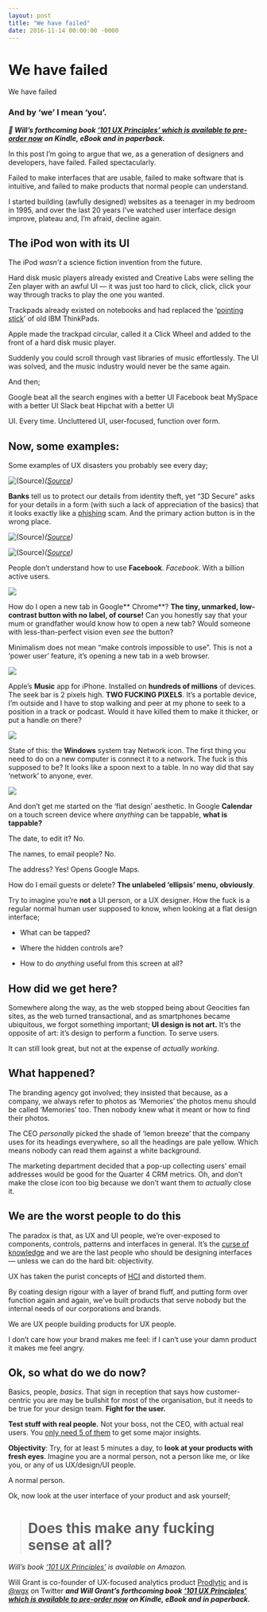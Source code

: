 ```yaml
---
layout: post
title: "We have failed"
date: 2016-11-14 00:00:00 -0000
---
```


# We have failed

We have failed

### And by ‘we’ I mean ‘you’.

***📗 Will’s forthcoming book [‘101 UX Principles’ which is available to pre-order now](http://amzn.to/2pakk4p) on Kindle, eBook and in paperback.***

In this post I’m going to argue that we, as a generation of designers and developers, have failed. Failed spectacularly.

Failed to make interfaces that are usable, failed to make software that is intuitive, and failed to make products that normal people can understand.

I started building (awfully designed) websites as a teenager in my bedroom in 1995, and over the last 20 years I’ve watched user interface design improve, plateau and, I’m afraid, decline again.

## The iPod won with its UI

The iPod *wasn’t* a science fiction invention from the future.

Hard disk music players already existed and Creative Labs were selling the Zen player with an awful UI — it was just too hard to click, click, click your way through tracks to play the one you wanted.

Trackpads already existed on notebooks and had replaced the ‘[pointing stick](https://en.wikipedia.org/wiki/Pointing_stick)’ of old IBM ThinkPads.

Apple made the trackpad circular, called it a Click Wheel and added to the front of a hard disk music player.

Suddenly you could scroll through vast libraries of music effortlessly. The UI was solved, and the music industry would never be the same again.

And then;

Google beat all the search engines with a better UI
Facebook beat MySpace with a better UI
Slack beat Hipchat with a better UI

UI. Every time. Uncluttered UI, user-focused, function over form.

## Now, some examples:

Some examples of UX disasters you probably see every day;

![([Source](http://www.gcmutualbank.com.au/cards/verified-by-visa/demo-while-shopping))](https://cdn-images-1.medium.com/max/2000/1*VXPzi4XnEAOkVCD2K6BxSQ.jpeg)*([Source](http://www.gcmutualbank.com.au/cards/verified-by-visa/demo-while-shopping))*

**Banks** tell us to protect our details from identity theft, yet “3D Secure” asks for your details in a form (with such a lack of appreciation of the basics) that it looks exactly like a [phishing](https://en.wikipedia.org/wiki/Phishing) scam. And the primary action button is in the wrong place.

![([Source](https://www.reddit.com/r/oldpeoplefacebook/comments/3ol175/robb_needs_help/))](https://cdn-images-1.medium.com/max/2000/1*HZ9JgPA3pPuLgy-ettRu5Q.png)*([Source](https://www.reddit.com/r/oldpeoplefacebook/comments/3ol175/robb_needs_help/))*

![([Source](https://www.reddit.com/r/oldpeoplefacebook/comments/4tfmy6/dad_tries_to_send_a_video/))](https://cdn-images-1.medium.com/max/2000/1*Nt6ieUMzkRDiTd_W3sOKOw.png)*([Source](https://www.reddit.com/r/oldpeoplefacebook/comments/4tfmy6/dad_tries_to_send_a_video/))*

People don’t understand how to use **Facebook**. *Facebook*. With a billion active users.

![](https://cdn-images-1.medium.com/max/2000/1*-pWdRDpz3zwPPvadq5cfNw.png)

How do I open a new tab in Google** Chrome**? **The tiny, unmarked, low-contrast button with no label, of course!** Can you honestly say that your mum or grandfather would know how to open a new tab? Would someone with less-than-perfect vision even *see* the button?

Minimalism does not mean “make controls impossible to use”. This is not a ‘power user’ feature, it’s opening a new tab in a web browser.

![](https://cdn-images-1.medium.com/max/2000/1*cxQ5lxMxKvF_J996AOcxUg.png)

Apple’s **Music** app for iPhone. Installed on **hundreds of millions** of devices. The seek bar is 2 pixels high. **TWO FUCKING PIXELS**. It’s a portable device, I’m outside and I have to stop walking and peer at my phone to seek to a position in a track or podcast. Would it have killed them to make it thicker, or put a handle on there?

![](https://cdn-images-1.medium.com/max/2000/1*oWcL2i96DeE_m3y95v05jw.png)

State of this: the **Windows** system tray Network icon. The first thing you need to do on a new computer is connect it to a network. The fuck is this supposed to be? It looks like a spoon next to a table. In no way did that say ‘network’ to anyone, ever.

![](https://cdn-images-1.medium.com/max/2000/1*maYjwRl2sOcsBzQZLi0V6Q.png)

And don’t get me started on the ‘flat design’ aesthetic. In Google **Calendar** on a touch screen device where *anything* can be tappable, **what is tappable?**

The date, to edit it? No.

The names, to email people? No.

The address? Yes! Opens Google Maps.

How do I email guests or delete? **The unlabeled ‘ellipsis’ menu, obviously**.

Try to imagine you’re **not** a UI person, or a UX designer. How the fuck is a regular normal human user supposed to know, when looking at a flat design interface;

* What can be tapped?

* Where the hidden controls are?

* How to do *anything* useful from this screen at all?

## How did we get here?

Somewhere along the way, as the web stopped being about Geocities fan sites, as the web turned transactional, and as smartphones became ubiquitous, we forgot something important; **UI design is not art.** It’s the opposite of art: it’s design to perform a function. To serve users.

It can still look great, but not at the expense of *actually* *working*.

## What happened?

The branding agency got involved; they insisted that because, as a company, we always refer to photos as ‘Memories’ the photos menu should be called ‘Memories’ too. Then nobody knew what it meant or how to find their photos.

The CEO *personally* picked the shade of ‘lemon breeze’ that the company uses for its headings everywhere, so all the headings are pale yellow. Which means nobody can read them against a white background.

The marketing department decided that a pop-up collecting users’ email addresses would be good for the Quarter 4 CRM metrics. Oh, and don’t make the close icon too big because we don’t want them to *actually* close it.

## We are the worst people to do this

The paradox is that, as UX and UI people, we’re over-exposed to components, controls, patterns and interfaces in general. It’s the [curse of knowledge](https://en.wikipedia.org/wiki/Curse_of_knowledge) and we are the last people who should be designing interfaces — unless we can do the hard bit: objectivity.

UX has taken the purist concepts of [HCI](https://en.wikipedia.org/wiki/Human%E2%80%93computer_interaction) and distorted them.

By coating design rigour with a layer of brand fluff, and putting form over function again and again, we’ve built products that serve nobody but the internal needs of our corporations and brands.

We are UX people building products for UX people.

I don’t care how your brand makes me feel: if I can’t use your damn product it makes me feel angry.

## Ok, so what do we do now?

Basics, people, *basics*. That sign in reception that says how customer-centric you are may be bullshit for most of the organisation, but it needs to be true for your design team. **Fight for the user.**

**Test stuff with real people.** Not your boss, not the CEO, with actual real users. You [only need 5 of them](https://www.nngroup.com/articles/why-you-only-need-to-test-with-5-users/) to get some major insights.

**Objectivity**: Try, for at least 5 minutes a day, to **look at your products with fresh eyes**. Imagine you are a normal person, not a person like me, or like you, or any of us UX/design/UI people.

A normal person.

Ok, now look at the user interface of your product and ask yourself;
> # Does this make any fucking sense at all?

*Will’s book [‘101 UX Principles’](http://amzn.to/2pakk4p) is available on Amazon.*

Will Grant is co-founder of UX-focused analytics product [Prodlytic](https://prodlytic.com) and is [@wgx](https://twitter.com/wgx) on Twitter ***and Will Grant’s forthcoming book [‘101 UX Principles’ which is available to pre-order now](http://amzn.to/2pakk4p) on Kindle, eBook and in paperback.***
